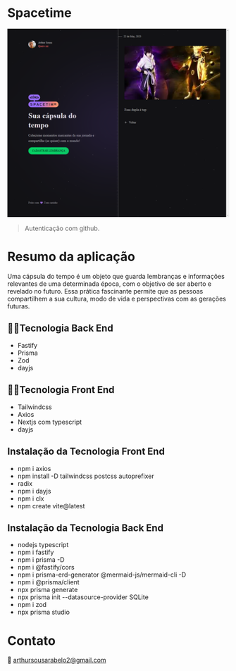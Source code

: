 # Spacetime

![preview](./.github/preview.png)

> Autenticação com github.

# Resumo da aplicação 
Uma cápsula do tempo é um objeto que guarda lembranças e informações relevantes de uma determinada época, com o objetivo de ser aberto e revelado no futuro. Essa prática fascinante permite que as pessoas compartilhem a sua cultura, modo de vida e perspectivas com as gerações futuras.



## 👨‍💻Tecnologia Back End
- Fastify 
- Prisma
- Zod
- dayjs    

## 👨‍💻Tecnologia Front End
 - Tailwindcss
 - Axios 
 - Nextjs com typescript
 - dayjs 





## Instalação da Tecnologia Front End
 - npm i axios 
 - npm install -D tailwindcss postcss autoprefixer
 - radix
 - npm i dayjs  
 - npm i clx 
 - npm create vite@latest
 
## Instalação da Tecnologia Back End
 - nodejs typescript
 - npm i fastify 
 - npm i prisma -D 
 - npm i @fastify/cors
 - npm i prisma-erd-generator @mermaid-js/mermaid-cli -D
 - npm i @prisma/client
 - npx prisma generate
 - npx prisma init --datasource-provider SQLite
 - npm i zod
 - npx prisma studio 

# Contato
 💛 arthursousarabelo2@gmail.com
